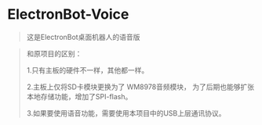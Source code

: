 # ElectronBot-Voice

> 这是ElectronBot桌面机器人的语音版

> 和原项目的区别：
> 
> 1.只有主板的硬件不一样，其他都一样。
> 
> 2.主板上仅将SD卡模块更换为了 WM8978音频模块， 为了后期也能够扩张本地存储功能，增加了SPI-flash。
> 
> 3.如果要使用语音功能，需要使用本项目中的USB上层通讯协议。
> 


